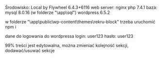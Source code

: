 Środowisko:
Local by Flywheel 6.4.3+6116
web server: nginx
php 7.4.1
baza: mysql 8.0.16 (w folderze "\app\sql\")
wordpress 6.5.2

w folderze "\app\public\wp-content\themes\rekru-block" trzeba uruchomić npm i

dane do logowania do wordpressa
login: user123
hasło: user123

99% treści jest edytowalna, można zmieniać kolejność sekcji, dodawać/usuwać sekcje
